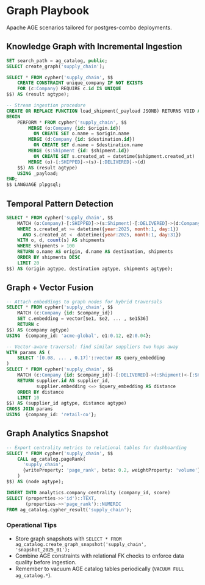 # Graph Playbook

Apache AGE scenarios tailored for postgres-combo deployments.

## Knowledge Graph with Incremental Ingestion
```sql
SET search_path = ag_catalog, public;
SELECT create_graph('supply_chain');

SELECT * FROM cypher('supply_chain', $$
    CREATE CONSTRAINT unique_company IF NOT EXISTS
    FOR (c:Company) REQUIRE c.id IS UNIQUE
$$) AS (result agtype);

-- Stream ingestion procedure
CREATE OR REPLACE FUNCTION load_shipment(_payload JSONB) RETURNS VOID AS $$
BEGIN
    PERFORM * FROM cypher('supply_chain', $$
        MERGE (o:Company {id: $origin.id})
          ON CREATE SET o.name = $origin.name
        MERGE (d:Company {id: $destination.id})
          ON CREATE SET d.name = $destination.name
        MERGE (s:Shipment {id: $shipment.id})
          ON CREATE SET s.created_at = datetime($shipment.created_at)
        MERGE (o)-[:SHIPPED]->(s)-[:DELIVERED]->(d)
    $$) AS (result agtype)
    USING _payload;
END;
$$ LANGUAGE plpgsql;
```

## Temporal Pattern Detection
```sql
SELECT * FROM cypher('supply_chain', $$
    MATCH (o:Company)-[:SHIPPED]->(s:Shipment)-[:DELIVERED]->(d:Company)
    WHERE s.created_at >= datetime({year:2025, month:1, day:1})
      AND s.created_at <  datetime({year:2025, month:1, day:31})
    WITH o, d, count(s) AS shipments
    WHERE shipments > 100
    RETURN o.name AS origin, d.name AS destination, shipments
    ORDER BY shipments DESC
    LIMIT 20
$$) AS (origin agtype, destination agtype, shipments agtype);
```

## Graph + Vector Fusion
```sql
-- Attach embeddings to graph nodes for hybrid traversals
SELECT * FROM cypher('supply_chain', $$
    MATCH (c:Company {id: $company_id})
    SET c.embedding = vector[$e1, $e2, ... , $e1536]
    RETURN c
$$) AS (company agtype)
USING  {company_id: 'acme-global', e1:0.12, e2:0.04};

-- Vector-aware traversal: find similar suppliers two hops away
WITH params AS (
    SELECT '[0.08, ... , 0.17]'::vector AS query_embedding
)
SELECT * FROM cypher('supply_chain', $$
    MATCH (c:Company {id: $company_id})-[:DELIVERED]->(:Shipment)<-[:SHIPPED]-(supplier:Company)
    RETURN supplier.id AS supplier_id,
           supplier.embedding <=> $query_embedding AS distance
    ORDER BY distance
    LIMIT 10
$$) AS (supplier_id agtype, distance agtype)
CROSS JOIN params
USING  {company_id: 'retail-co'};
```

## Graph Analytics Snapshot
```sql
-- Export centrality metrics to relational tables for dashboarding
SELECT * FROM cypher('supply_chain', $$
    CALL ag_catalog.pageRank(
      'supply_chain',
      {writeProperty: 'page_rank', beta: 0.2, weightProperty: 'volume'}
    )
$$) AS (node agtype);

INSERT INTO analytics.company_centrality (company_id, score)
SELECT (properties->>'id')::TEXT,
       (properties->>'page_rank')::NUMERIC
FROM ag_catalog.cypher_result('supply_chain');
```

### Operational Tips
- Store graph snapshots with `SELECT * FROM ag_catalog.create_graph_snapshot('supply_chain', 'snapshot_2025_01');`
- Combine AGE constraints with relational FK checks to enforce data quality before ingestion.
- Remember to vacuum AGE catalog tables periodically (`VACUUM FULL ag_catalog.*`).
